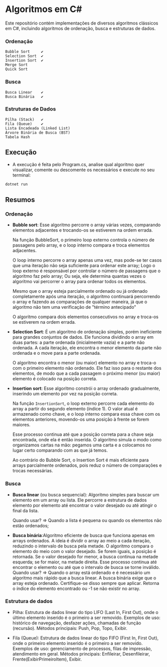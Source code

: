 # Algoritmos em C#

Este repositório contém implementações de diversos algoritmos clássicos em C#, incluindo algoritmos de ordenação, busca e estruturas de dados.

### Ordenação
    Bubble Sort     ✔
    Selection Sort  ✔
    Insertion Sort  ✔
    Merge Sort
    Quick Sort 

### Busca
    Busca Linear    ✔
    Busca Binária   ✔

### Estruturas de Dados
    Pilha (Stack)   ✔
    Fila (Queue)    ✔
    Lista Encadeada (Linked List)
    Árvore Binária de Busca (BST)
    Tabela Hash


## Execução
- A execução é feita pelo Program.cs, analise qual algoritmo quer visualizar, comente ou descomente os necessários e execute no seu terminal:
```bash
dotnet run
```

## Resumos




### Ordenação

- **Bubble sort**: Esse algoritmo percorre o array várias vezes, comparando elementos adjacentes e trocando-os se estiverem na ordem errada.
    
    Na função BubbleSort, o primeiro loop externo controla o número de passagens pelo array, e o loop interno compara e troca elementos adjacentes.
    
    O loop interno percorre o array apenas uma vez, mas pode-se ter casos que uma iteração não seja suficiente para ordenar este array; Logo o loop externo é responsável por controlar o número de passagens que o algoritmo faz pelo array; Ou seja, ele determina quantas vezes o algoritmo vai percorrer o array para ordenar todos os elementos.
    
    Mesmo que o array esteja parcialmente ordenado ou já ordenado completamente após uma iteração, o algoritmo continuará percorrendo o array e fazendo as comparações de qualquer maneira, já que o algoritmo não tem uma verificação de "término antecipado"

    O algoritmo compara dois elementos consecutivos no array e troca-os se estiverem na ordem errada.

- **Selection Sort**: É um algoritmo de ordenação simples, porém ineficiente para grandes conjuntos de dados. Ele funciona dividindo o array em duas partes: a parte ordenada (inicialmente vazia) e a parte não ordenada. A cada iteração, ele encontra o menor elemento da parte não ordenada e o move para a parte ordenada.
    
    O algoritmo encontra o menor (ou maior) elemento no array e troca-o com o primeiro elemento não ordenado.
    Ele faz isso para o restante dos elementos, de modo que a cada passagem o próximo menor (ou maior) elemento é colocado na posição correta.

- **Insertion sort**: Esse algoritmo constrói o array ordenado gradualmente, inserindo um elemento por vez na posição correta.

    Na função `InsertionSort`, o loop externo percorre cada elemento do array a partir do segundo elemento (índice 1). O valor atual é armazenado como chave, e o loop interno compara essa chave com os elementos anteriores, movendo-os uma posição à frente se forem maiores.

    Esse processo continua até que a posição correta para a chave seja encontrada, onde ela é então inserida. O algoritmo simula o modo como organizamos cartas na mão: pegamos uma carta e a colocamos no lugar certo comparando com as que já temos.

    Ao contrário do Bubble Sort, o Insertion Sort é mais eficiente para arrays parcialmente ordenados, pois reduz o número de comparações e trocas necessárias.

### Busca

- **Busca linear** (ou busca sequencial): Algoritmo simples para buscar um elemento em um array ou lista. Ele percorre a estrutura de dados elemento por elemento até encontrar o valor desejado ou até atingir o final da lista.
    
    Quando usar? => Quando a lista é pequena ou quando os elementos não estão ordenados;

- **Busca binária**:Algoritmo eficiente de busca que funciona apenas em arrays ordenados. A ideia é dividir o array ao meio a cada iteração, reduzindo o intervalo de busca pela metade.
O algoritmo compara o elemento do meio com o valor desejado. Se forem iguais, a posição é retornada. Se o valor desejado for menor, a busca continua na metade esquerda; se for maior, na metade direita.
Esse processo continua até encontrar o elemento ou até que o intervalo de busca se torne inválido.
    Quando usar? => Quando o array está ordenado e é necessário um algoritmo mais rápido que a busca linear.
A busca binária exige que o array esteja ordenado. Certifique-se disso sempre que aplicar.
Retorna o índice do elemento encontrado ou -1 se não existir no array.


### Estrutura de dados

- Pilha: Estrutura de dados linear do tipo LIFO (Last In, First Out), onde o último elemento inserido é o primeiro a ser removido.
Exemplos de uso: histórico de navegação, desfazer ações, chamadas de função (recursão).
Métodos principais: Push, Pop, Topo, Exibir.

- Fila (Queue): Estrutura de dados linear do tipo FIFO (First In, First Out), onde o primeiro elemento inserido é o primeiro a ser removido.
Exemplos de uso: gerenciamento de processos, filas de impressão, atendimento em geral.
Métodos principais: Enfileirar, Desenfileirar, Frente(ExibirPrimeiroItem), Exibir.

